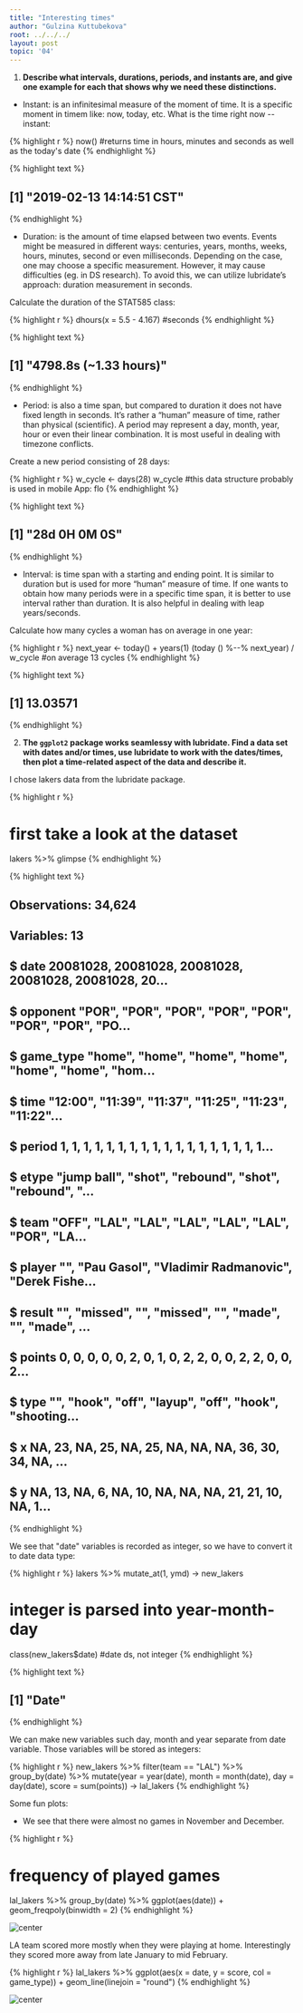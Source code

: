 ```yaml
---
title: "Interesting times"
author: "Gulzina Kuttubekova"
root: ../../../
layout: post
topic: '04'
---
```



1. **Describe what intervals, durations, periods, and instants are, and give one example for each that shows why we need these distinctions.**

- Instant: is an infinitesimal measure of the moment of time. It is a specific moment in timem like: now, today, etc.
What is the time right now -- instant:

{% highlight r %}
now() #returns time in hours, minutes and seconds as well as the today's date
{% endhighlight %}



{% highlight text %}
## [1] "2019-02-13 14:14:51 CST"
{% endhighlight %}

- Duration: is the amount of time elapsed between two events. Events might be measured in different ways: centuries, years, months, weeks, hours, minutes, second or even milliseconds. Depending on the case, one may choose a specific measurement. However, it may cause difficulties (eg. in DS research). To avoid this, we can utilize lubridate’s approach: duration measurement in seconds.

Calculate the duration of the STAT585 class:



{% highlight r %}
dhours(x = 5.5 - 4.167) #seconds
{% endhighlight %}



{% highlight text %}
## [1] "4798.8s (~1.33 hours)"
{% endhighlight %}

- Period: is also a time span, but compared to duration it does not have fixed length in seconds. It’s rather a “human” measure of time, rather than physical (scientific). A period may represent a day, month, year, hour or even their linear combination. It is most useful in dealing with timezone conflicts.

Create a new period consisting of 28 days:

{% highlight r %}
w_cycle <- days(28)
w_cycle #this data structure probably is used in mobile App: flo
{% endhighlight %}



{% highlight text %}
## [1] "28d 0H 0M 0S"
{% endhighlight %}

- Interval: is time span with a starting and ending point. It is similar to duration but is used for more “human” measure of time. If one wants to obtain how many periods were in a specific time span, it is better to use interval rather than duration. It is also helpful in dealing with leap years/seconds. 

Calculate how many cycles a woman has on average in one year:

{% highlight r %}
next_year <- today() + years(1)
(today () %--% next_year) / w_cycle #on average 13 cycles
{% endhighlight %}



{% highlight text %}
## [1] 13.03571
{% endhighlight %}

2. **The `ggplot2` package works seamlessy with lubridate. Find a data set with dates and/or times, use lubridate to work with the dates/times, then plot a time-related aspect of the data and describe it.**

 I chose lakers data from the lubridate package. 

{% highlight r %}
# first take a look at the dataset
lakers %>% glimpse
{% endhighlight %}



{% highlight text %}
## Observations: 34,624
## Variables: 13
## $ date      <int> 20081028, 20081028, 20081028, 20081028, 20081028, 20...
## $ opponent  <chr> "POR", "POR", "POR", "POR", "POR", "POR", "POR", "PO...
## $ game_type <chr> "home", "home", "home", "home", "home", "home", "hom...
## $ time      <chr> "12:00", "11:39", "11:37", "11:25", "11:23", "11:22"...
## $ period    <int> 1, 1, 1, 1, 1, 1, 1, 1, 1, 1, 1, 1, 1, 1, 1, 1, 1, 1...
## $ etype     <chr> "jump ball", "shot", "rebound", "shot", "rebound", "...
## $ team      <chr> "OFF", "LAL", "LAL", "LAL", "LAL", "LAL", "POR", "LA...
## $ player    <chr> "", "Pau Gasol", "Vladimir Radmanovic", "Derek Fishe...
## $ result    <chr> "", "missed", "", "missed", "", "made", "", "made", ...
## $ points    <int> 0, 0, 0, 0, 0, 2, 0, 1, 0, 2, 2, 0, 0, 2, 2, 0, 0, 2...
## $ type      <chr> "", "hook", "off", "layup", "off", "hook", "shooting...
## $ x         <int> NA, 23, NA, 25, NA, 25, NA, NA, NA, 36, 30, 34, NA, ...
## $ y         <int> NA, 13, NA, 6, NA, 10, NA, NA, NA, 21, 21, 10, NA, 1...
{% endhighlight %}

We see that "date" variables is recorded as integer, so we have to convert it to date data type:

{% highlight r %}
lakers %>% mutate_at(1, ymd) -> new_lakers 
# integer is parsed into year-month-day
class(new_lakers$date) #date ds, not integer
{% endhighlight %}



{% highlight text %}
## [1] "Date"
{% endhighlight %}

We can make new variables such day, month and year separate from date variable. Those variables will be stored as integers:

{% highlight r %}
new_lakers %>% filter(team == "LAL") %>% group_by(date) %>%  mutate(year = year(date), month = month(date), day = day(date), score = sum(points)) -> lal_lakers
{% endhighlight %}

Some fun plots:
- We see that there were almost no games in November and December.

{% highlight r %}
# frequency of played games 
lal_lakers %>% group_by(date) %>% ggplot(aes(date)) + geom_freqpoly(binwidth = 2)
{% endhighlight %}

![center](../figure/04/GulzinaKuttubekova4/unnamed-chunk-9-1.png)

LA team scored more mostly when they were playing at home. Interestingly they scored more away from late January to mid February.

{% highlight r %}
lal_lakers %>% ggplot(aes(x = date, y = score, col = game_type)) + geom_line(linejoin = "round")
{% endhighlight %}

![center](../figure/04/GulzinaKuttubekova4/unnamed-chunk-10-1.png)








